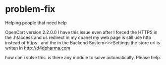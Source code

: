 # problem-fix
Helping people that need help

OpenCart version 2.2.0.0 
I have this issue even after I forced the HTTPS in the .htaccess and us redirect in my cpanel my web page is still use http instead of https . 
and the in the Backend System>>>Settings the store url is writen in http://d4dpharma.com

how can i solve this.
is there any module to solve automatically.
Please help. 
